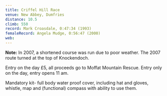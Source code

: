 ```yaml
---
title: Criffel Hill Race
venue: New Abbey, Dumfries
distance: 10.5
climb: 550
record: Mark Croasdale, 0:47:34 (1993)
femaleRecord: Angela Mudge, 0:56:47 (2000)
web: 
---
```

**Note:** In 2007, a shortened course was run due to poor weather. The 2007 route turned at the top of Knockendoch.

Entry on the day £5, all proceeds go to Moffat Mountain Rescue. Entry only on the day, entry opens 11 am.

Mandatory kit- full body water proof cover, including hat and gloves, whistle, map and (functional) compass with ability to use them.